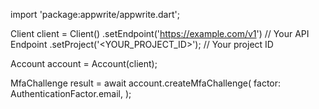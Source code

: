 import 'package:appwrite/appwrite.dart';

Client client = Client()
    .setEndpoint('https://example.com/v1') // Your API Endpoint
    .setProject('<YOUR_PROJECT_ID>'); // Your project ID

Account account = Account(client);

MfaChallenge result = await account.createMfaChallenge(
    factor: AuthenticationFactor.email,
);
